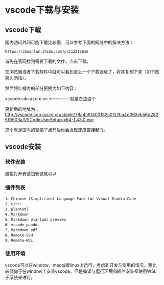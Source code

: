 # vscode下载与安装

## vscode下载

国内访问外网可能下载比较慢，可以参考下面的网址中的解决方法：
```
https://zhuanlan.zhihu.com/p/112215618
```

首先在官网找到需要下载的文件，点击下载。

在浏览器或者下载软件中就可以看到这么一个下载地址了，将其复制下来（如下图箭头所指）。


然后将红框内的部分更换为如下内容：

vscode.cdn.azure.cn <--------就是左边这个

更新后的地址为：http://vscode.cdn.azure.cn/stable/78a4c91400152c0f27ba4d363eb56d2835f9903a/VSCodeUserSetup-x64-1.43.0.exe

这个就是国内的镜像了点开后你会发现速度直接起飞。



## vscode安装

### 软件安装

直接打开安装包安装就可以

### 插件列表

    1、Chinese (Simplified) Language Pack for Visual Studio Code
    2、c/c++
    3、plantuml
    4、Markdown
    5、Markdown plantuml preview
    6、vscode-pandoc
    7、Markdown pdf
    8、Remote-SSH
    9、Remote-WSL


### 使用环境

vscode可以在window、mac或者linux上运行，考虑到开发与使用的情况，我比较倾向于在window上安装vscode，但是编译与运行环境和插件安装都使用WSL子系统来进行。
